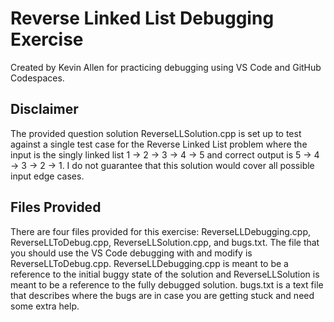 # Reverse Linked List Debugging Exercise
Created by Kevin Allen for practicing debugging using VS Code and GitHub Codespaces.

## Disclaimer
The provided question solution ReverseLLSolution.cpp is set up to test against a single test case for the Reverse Linked List problem where the input is the singly linked list 1 -> 2 -> 3 -> 4 -> 5 and correct output is 5 -> 4 -> 3 -> 2 -> 1. I do not guarantee that this solution would cover all possible input edge cases.

## Files Provided
There are four files provided for this exercise: ReverseLLDebugging.cpp, ReverseLLToDebug.cpp, ReverseLLSolution.cpp, and bugs.txt. The file that you should use the VS Code debugging with and modify is ReverseLLToDebug.cpp. ReverseLLDebugging.cpp is meant to be a reference to the initial buggy state of the solution and ReverseLLSolution is meant to be a reference to the fully debugged solution. bugs.txt is a text file that describes where the bugs are in case you are getting stuck and need some extra help.
